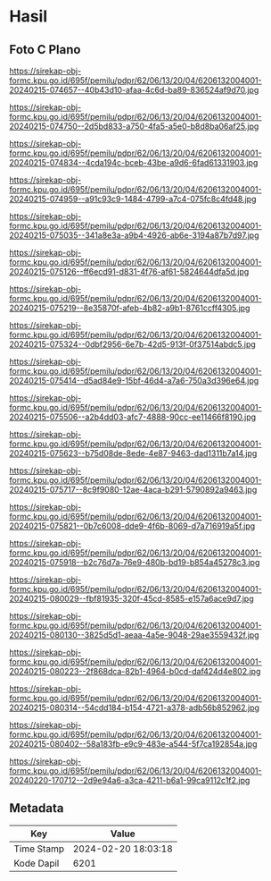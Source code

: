 # Hasil

## Foto C Plano

https://sirekap-obj-formc.kpu.go.id/695f/pemilu/pdpr/62/06/13/20/04/6206132004001-20240215-074657--40b43d10-afaa-4c6d-ba89-836524af9d70.jpg

https://sirekap-obj-formc.kpu.go.id/695f/pemilu/pdpr/62/06/13/20/04/6206132004001-20240215-074750--2d5bd833-a750-4fa5-a5e0-b8d8ba06af25.jpg

https://sirekap-obj-formc.kpu.go.id/695f/pemilu/pdpr/62/06/13/20/04/6206132004001-20240215-074834--4cda194c-bceb-43be-a9d6-6fad61331903.jpg

https://sirekap-obj-formc.kpu.go.id/695f/pemilu/pdpr/62/06/13/20/04/6206132004001-20240215-074959--a91c93c9-1484-4799-a7c4-075fc8c4fd48.jpg

https://sirekap-obj-formc.kpu.go.id/695f/pemilu/pdpr/62/06/13/20/04/6206132004001-20240215-075035--341a8e3a-a9b4-4926-ab6e-3194a87b7d97.jpg

https://sirekap-obj-formc.kpu.go.id/695f/pemilu/pdpr/62/06/13/20/04/6206132004001-20240215-075126--ff6ecd91-d831-4f76-af61-5824644dfa5d.jpg

https://sirekap-obj-formc.kpu.go.id/695f/pemilu/pdpr/62/06/13/20/04/6206132004001-20240215-075219--8e35870f-afeb-4b82-a9b1-8761ccff4305.jpg

https://sirekap-obj-formc.kpu.go.id/695f/pemilu/pdpr/62/06/13/20/04/6206132004001-20240215-075324--0dbf2956-6e7b-42d5-913f-0f37514abdc5.jpg

https://sirekap-obj-formc.kpu.go.id/695f/pemilu/pdpr/62/06/13/20/04/6206132004001-20240215-075414--d5ad84e9-15bf-46d4-a7a6-750a3d396e64.jpg

https://sirekap-obj-formc.kpu.go.id/695f/pemilu/pdpr/62/06/13/20/04/6206132004001-20240215-075506--a2b4dd03-afc7-4888-90cc-ee11466f8190.jpg

https://sirekap-obj-formc.kpu.go.id/695f/pemilu/pdpr/62/06/13/20/04/6206132004001-20240215-075623--b75d08de-8ede-4e87-9463-dad1311b7a14.jpg

https://sirekap-obj-formc.kpu.go.id/695f/pemilu/pdpr/62/06/13/20/04/6206132004001-20240215-075717--8c9f9080-12ae-4aca-b291-5790892a9463.jpg

https://sirekap-obj-formc.kpu.go.id/695f/pemilu/pdpr/62/06/13/20/04/6206132004001-20240215-075821--0b7c6008-dde9-4f6b-8069-d7a716919a5f.jpg

https://sirekap-obj-formc.kpu.go.id/695f/pemilu/pdpr/62/06/13/20/04/6206132004001-20240215-075918--b2c76d7a-76e9-480b-bd19-b854a45278c3.jpg

https://sirekap-obj-formc.kpu.go.id/695f/pemilu/pdpr/62/06/13/20/04/6206132004001-20240215-080029--fbf81935-320f-45cd-8585-e157a6ace9d7.jpg

https://sirekap-obj-formc.kpu.go.id/695f/pemilu/pdpr/62/06/13/20/04/6206132004001-20240215-080130--3825d5d1-aeaa-4a5e-9048-29ae3559432f.jpg

https://sirekap-obj-formc.kpu.go.id/695f/pemilu/pdpr/62/06/13/20/04/6206132004001-20240215-080223--2f868dca-82b1-4964-b0cd-daf424d4e802.jpg

https://sirekap-obj-formc.kpu.go.id/695f/pemilu/pdpr/62/06/13/20/04/6206132004001-20240215-080314--54cdd184-b154-4721-a378-adb56b852962.jpg

https://sirekap-obj-formc.kpu.go.id/695f/pemilu/pdpr/62/06/13/20/04/6206132004001-20240215-080402--58a183fb-e9c9-483e-a544-5f7ca192854a.jpg

https://sirekap-obj-formc.kpu.go.id/695f/pemilu/pdpr/62/06/13/20/04/6206132004001-20240220-170712--2d9e94a6-a3ca-4211-b6a1-99ca9112c1f2.jpg


## Metadata

| Key        | Value               |
| ---------- | ------------------- |
| Time Stamp | 2024-02-20 18:03:18 |
| Kode Dapil | 6201                |



